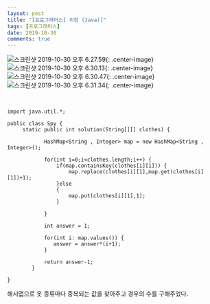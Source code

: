 ```yaml
---
layout: post
title: "[프로그래머스] 위장 (Java)]"
tags: [프로그래머스]
date: 2019-10-30
comments: true
---
```


![스크린샷 2019-10-30 오후 6.27.59](/assets/스크린샷%202019-10-30%20오후%206.27.59.png){: .center-image}
![스크린샷 2019-10-30 오후 6.30.13](/assets/스크린샷%202019-10-30%20오후%206.30.13.png){: .center-image}
![스크린샷 2019-10-30 오후 6.30.47](/assets/스크린샷%202019-10-30%20오후%206.30.47.png){: .center-image}
![스크린샷 2019-10-30 오후 6.31.34](/assets/스크린샷%202019-10-30%20오후%206.31.34.png){: .center-image}

<br>

```
import java.util.*;

public class Spy {
	 static public int solution(String[][] clothes) {
	    
	        HashMap<String , Integer> map = new HashMap<String , Integer>();
	     
	        for(int i=0;i<clothes.length;i++) {
	        	if(map.containsKey(clothes[i][1])) {
	        		map.replace(clothes[i][1],map.get(clothes[i][1])+1);
	        	}else 
	        	{
	        		map.put(clothes[i][1],1);
	        	}
	        	
	        }
	        
	        int answer = 1;
	        
	        for(int i: map.values()) {
	           answer = answer*(i+1);
	        }
	       
	        return answer-1;
	    }

}
```

해시맵으로 옷 종류마다 중복되는 값을 찾아주고 경우의 수를 구해주었다.
